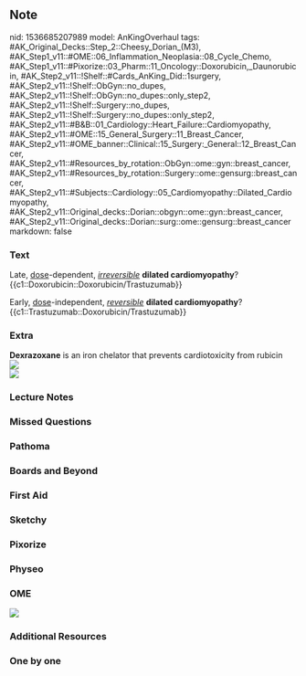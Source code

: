 ## Note
nid: 1536685207989
model: AnKingOverhaul
tags: #AK_Original_Decks::Step_2::Cheesy_Dorian_(M3), #AK_Step1_v11::#OME::06_Inflammation_Neoplasia::08_Cycle_Chemo, #AK_Step1_v11::#Pixorize::03_Pharm::11_Oncology::Doxorubicin,_Daunorubicin, #AK_Step2_v11::!Shelf::#Cards_AnKing_Did::1surgery, #AK_Step2_v11::!Shelf::ObGyn::no_dupes, #AK_Step2_v11::!Shelf::ObGyn::no_dupes::only_step2, #AK_Step2_v11::!Shelf::Surgery::no_dupes, #AK_Step2_v11::!Shelf::Surgery::no_dupes::only_step2, #AK_Step2_v11::#B&B::01_Cardiology::Heart_Failure::Cardiomyopathy, #AK_Step2_v11::#OME::15_General_Surgery::11_Breast_Cancer, #AK_Step2_v11::#OME_banner::Clinical::15_Surgery:_General::12_Breast_Cancer, #AK_Step2_v11::#Resources_by_rotation::ObGyn::ome::gyn::breast_cancer, #AK_Step2_v11::#Resources_by_rotation::Surgery::ome::gensurg::breast_cancer, #AK_Step2_v11::#Subjects::Cardiology::05_Cardiomyopathy::Dilated_Cardiomyopathy, #AK_Step2_v11::Original_decks::Dorian::obgyn::ome::gyn::breast_cancer, #AK_Step2_v11::Original_decks::Dorian::surg::ome::gensurg::breast_cancer
markdown: false

### Text
Late, <u>dose</u>-dependent, <u><i>irreversible</i></u> <b>dilated
cardiomyopathy</b>? {{c1::Doxorubicin::Doxorubicin/Trastuzumab}}
<div>
  Early, <u>dose</u>-independent, <u><i>reversible</i></u>
  <b>dilated cardiomyopathy</b>?
  {{c1::Trastuzumab::Doxorubicin/Trastuzumab}}
</div>

### Extra
<div>
  <b>Dexrazoxane</b> is an iron chelator that prevents
  cardiotoxicity from rubicin
</div><img src="paste-93102006075875.jpg">
<div><img src="paste-95288144429532.jpg"></div>

### Lecture Notes


### Missed Questions


### Pathoma


### Boards and Beyond


### First Aid


### Sketchy


### Pixorize


### Physeo


### OME
<div class="ome-widget">
  <a href=
  "https://onlinemeded.org/spa/surgery-general/breast-cancer/acquire?ref=anki">
  <img src="_OME_AnkiFlashcards_Lesson_6.png"></a>
</div>

### Additional Resources


### One by one

